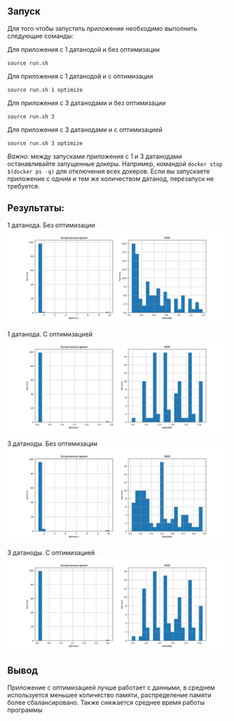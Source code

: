 ## Запуск

Для того чтобы запустить приложение необходимо выполнить следующие соманды:

Для приложения с 1 датанодой и без оптимизации
```
source run.sh
```

Для приложения с 1 датанодой и с оптимизации
```
source run.sh 1 optimize
```

Для приложения с 3 датанодами и без оптимизации
```
source run.sh 3
```

Для приложения с 3 датанодами и с оптимизацией
```
source run.sh 3 optimize
```

*Важно:* между запусками приложения с 1 и 3 датанодами останавливайте запущенные докеры. Например, командой `docker stop $(docker ps -q)` для отключения всех докеров. Если вы запускаете приложение с одним и тем же количеством датанод, перезапуск не требуется.

## Результаты:

1 датанода. Без оптимизации
![1 датанода. Без оптимизации](results/not-optimized.png)

1 датанода. C оптимизацией
![1 датанода. C оптимизацией](results/optimized.png)

3 датаноды. Без оптимизации
![1 датаноды. Без оптимизации](results/not-optimized-3.png)

3 датаноды. C оптимизацией
![1 датаноды. C оптимизацией](results/optimized-3.png)

## Вывод

Приложение с оптимизацией лучше работает с данными, в среднем используется меньшее количество памяти, распределение памяти более сбалансировано. Также снижается среднее время работы программы